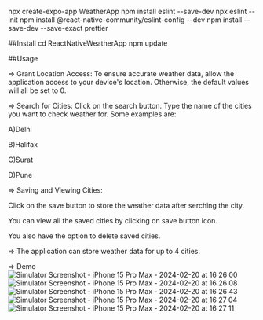 npx create-expo-app WeatherApp npm install eslint --save-dev npx eslint --init npm install @react-native-community/eslint-config --dev npm install --save-dev --save-exact prettier

##Install cd ReactNativeWeatherApp npm update

##Usage

=> Grant Location Access: To ensure accurate weather data, allow the application access to your device's location. Otherwise, the default values will all be set to 0.

=> Search for Cities: Click on the search button. Type the name of the cities you want to check weather for. Some examples are: 

  A)Delhi
  
  B)Halifax
  
  C)Surat
  
  D)Pune  

=> Saving and Viewing Cities: 

  Click on the save button to store the weather data after serching the city. 
  
  You can view all the saved cities by clicking on save button icon. 
  
  You also have the option to delete saved cities.

=> The application can store weather data for up to 4 cities.

=> Demo
![Simulator Screenshot - iPhone 15 Pro Max - 2024-02-20 at 16 26 00](https://github.com/A00477939/ReactNativeWeatherApp/assets/144352807/26d5d87e-4005-4326-8e2c-1c36f1163e4b)
![Simulator Screenshot - iPhone 15 Pro Max - 2024-02-20 at 16 26 08](https://github.com/A00477939/ReactNativeWeatherApp/assets/144352807/8334c5c6-9fed-40c7-b1db-9506f0acdca8)
![Simulator Screenshot - iPhone 15 Pro Max - 2024-02-20 at 16 26 43](https://github.com/A00477939/ReactNativeWeatherApp/assets/144352807/ab339046-dc05-4809-94d3-38fcf3e75f61)
![Simulator Screenshot - iPhone 15 Pro Max - 2024-02-20 at 16 27 04](https://github.com/A00477939/ReactNativeWeatherApp/assets/144352807/83ea28fa-4cea-410b-9a46-049b68529546)
![Simulator Screenshot - iPhone 15 Pro Max - 2024-02-20 at 16 27 11](https://github.com/A00477939/ReactNativeWeatherApp/assets/144352807/eac93a8b-a543-445d-8300-71b44836f65a)
